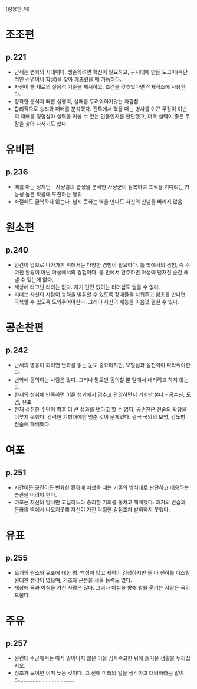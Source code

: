 (임용한 저)

# 조조편
## p.221
* 난세는 변화의 시대이다. 생존하려면 혁신이 필요하고, 구시대에 만든 도그마(독단적인 신념이나 학설)을 찾아 깨뜨렸을 때 가능하다. 
* 자신이 쓸 재료의 실용적 기준을 제시하고, 조건을 갖추었다면 적재적소에 사용한다.
* 정확한 분석과 빠른 실행력, 실패를 두려워하지않는 과감함
* 합리적으로 승리와 패배를 분석했다. 전투에서 졌을 때는 병사를 이끈 무장이 이번의 패배를 경험삼아 실력을 키울 수 있는 인물인지를 판단했고, 더욱 실력이 좋은 무장을 찾아 나서기도 했다.

# 유비편
## p.236
* 때를 아는 정치인 - 사냥감의 습성을 분석한 사냥꾼이 잠복하여 표적을 기다리는 가능성 높은 확률에 도전하는 행위
* 좌절해도 굴복하지 않는다. 넘지 못하는 벽을 만나도 자신의 신념을 버리지 않음

# 원소편
## p.240
* 인간이 앞으로 나아가기 위해서는 다양한 경험이 필요하다. 틀 밖에서의 경험, 즉 주어진 환경이 아닌 야생에서의 경험이다. 틀 안에서 안주하면 야생에 던져진 순간 해낼 수 있는게 없다.
* 세상에 타고난 리더는 없다. 자기 단련 없이는 리더십도 얻을 수 없다.
* 리더는 자신의 사람이 능력을 발휘할 수 있도록 장애물을 치워주고 암초를 만나면 극복할 수 있도록 도와주어야한다. 그래야 자신의 재능을 마음껏 펼칠 수 있다.

# 공손찬편
## p.242
* 난세의 영웅이 되려면 변화를 읽는 눈도 중요하지만, 모험심과 실천력이 따라줘야한다.
* 변화에 동의하는 사람은 많다. 그러나 말로만 동의할 뿐 말에서 내리려고 하지 않는다.
* 현재의 성취에 만족하면 이룬 성과에서 멈추고 관망하면서 기회만 본다 - 공손찬, 도겸, 유표
* 현재 성취한 수단이 향후 더 큰 성과를 낸다고 할 수 없다. 공손찬은 전술의 확장을 이루지 못했다. 강력한 기병대에만 멈춘 것이 문제였다. 결국 국의의 보명, 강노병 전술에 패배했다.

# 여포
## p.251
* 시간이든 공간이든 변화한 환경에 처했을 때는 기존의 방식대로 판단하고 대응하는 습관을 버려야 한다.
* 여포는 자신의 방식만 고집하느라 승리할 기회를 놓치고 패배했다. 과거의 관습과 문화의 벽에서 나오지못해 자신이 가진 탁월한 강점조차 발휘하지 못했다.

# 유표
## p.255
* 모개의 원소와 유포에 대한 평: 백성이 많고 세력이 강성하지만 둘 다 천하를 다스릴 원대한 생각이 없으며, 기초와 근본을 세울 능력도 없다.
* 세상에 꿈과 야심을 가진 사람은 많다. 그러나 야심을 향해 발을 옮기는 사람은 극히 드물다.

# 주유
## p.257
* 원컨데 주군께서는 아직 일어나지 않은 이을 심사숙고한 뒤에 즐거운 생활을 누리십시오.
* 징조가 보이면 이미 늦은 것이다. 그 전에 미래의 일을 생각하고 대비하라는 말이다.....................................